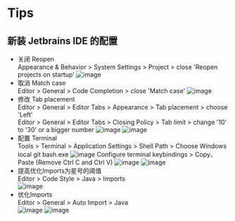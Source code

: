# Tips

## 新装 Jetbrains IDE 的配置
- 关闭 Reopen  
  Appearance & Behavior > System Settings > Project > close 'Reopen projects on startup'
  ![image](https://user-images.githubusercontent.com/65496608/158004682-6e016c85-fdce-4ea2-8571-c6693dc10a27.png)
- 取消 Match case  
  Editor > General > Code Completion > close 'Match case'
  ![image](https://user-images.githubusercontent.com/65496608/158004848-8360b3bb-c3cf-407e-beff-3701e486901c.png)
- 修改 Tab placement  
  Editor > General > Editor Tabs > Appearance > Tab placement > choose 'Left'  
  Editor > General > Editor Tabs > Closing Policy > Tab limit > change '10' to '30' or a bigger number
  ![image](https://user-images.githubusercontent.com/65496608/158005037-3388748a-6326-4d9b-b519-d6f1e8222e01.png)
  ![image](https://user-images.githubusercontent.com/65496608/194224955-0c1dfc09-5b07-48ab-a831-34a39e4bc6c9.png)
- 配置 Terminal  
  Tools > Terminal > Application Settings > Shell Path > Choose Windows local git bash.exe
  ![image](https://user-images.githubusercontent.com/65496608/187031711-278a40c9-9ce9-4858-8417-4103bad4344e.png)
  Configure terminal keybindings > Copy、Paste (Remove Ctrl C and Ctrl V)
  ![image](https://user-images.githubusercontent.com/65496608/187031800-8eb642d1-bcfa-4aba-92ee-4a37847f610c.png)
  ![image](https://user-images.githubusercontent.com/65496608/187031698-4314b44a-8b65-445c-bd2a-253fe367dd79.png)
- 提高优化Imports为星号的阈值  
  Editor > Code Style > Java > Imports  
  ![image](https://user-images.githubusercontent.com/65496608/234561801-2f16ddf4-5504-4771-a192-1065512a9c46.png)
- 优化Imports  
  Editor > General > Auto Import > Java  
  ![image](https://user-images.githubusercontent.com/65496608/235082722-ad3bbf96-b721-49f5-8079-30938a574720.png)
  ![image](https://github.com/LCHEN142857/LCHEN142857.github.io/assets/65496608/0077297d-db30-4f25-a546-3ef47cb0028d)


